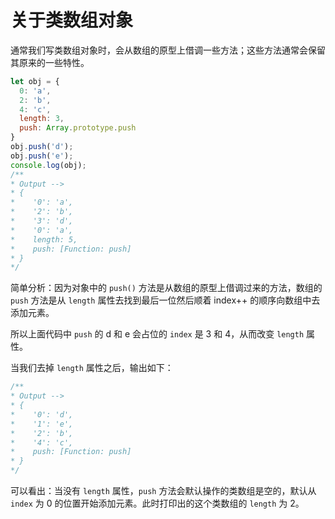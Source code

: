 # 关于类数组对象

通常我们写类数组对象时，会从数组的原型上借调一些方法；这些方法通常会保留其原来的一些特性。

```js
let obj = {
  0: 'a',
  2: 'b',
  4: 'c',
  length: 3,
  push: Array.prototype.push
}
obj.push('d');
obj.push('e');
console.log(obj);
/**
* Output -->
* {
*    '0': 'a',
*    '2': 'b',
*    '3': 'd',
*    '0': 'a',
*    length: 5,
*    push: [Function: push]
* }
*/
```

简单分析：因为对象中的 `push()` 方法是从数组的原型上借调过来的方法，数组的 `push` 方法是从 `length` 属性去找到最后一位然后顺着 index++ 的顺序向数组中去添加元素。

所以上面代码中 `push` 的 d 和 e 会占位的 `index` 是 3 和 4，从而改变 `length` 属性。

当我们去掉 `length` 属性之后，输出如下：

```js
/**
* Output -->
* {
*    '0': 'd',
*    '1': 'e',
*    '2': 'b',
*    '4': 'c',
*    push: [Function: push]
* }
*/
```

可以看出：当没有 `length` 属性，`push` 方法会默认操作的类数组是空的，默认从 `index` 为 0 的位置开始添加元素。此时打印出的这个类数组的 `length` 为 2。
